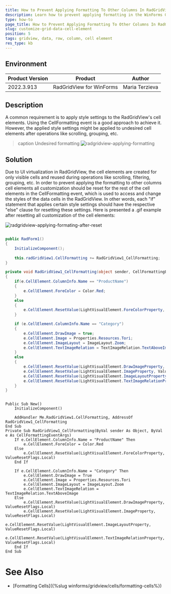 ```yaml
---
title: How to Prevent Applying Formatting To Other Columns In RadGridView CellElements
description: Learn how to prevent applying formatting in the WinForms GridView cell elements.
type: how-to
page_title: How to Prevent Applying Formatting To Other Columns In RadGridView CellElements
slug: customize-grid-data-cell-element
position: 5
tags: gridview, data, row, column, cell element
res_type: kb
---
```



## Environment
|Product Version|Product|Author|
|----|----|----|
|2022.3.913|RadGridView for WinForms|Maria Terzieva|

## Description

A common requirement is to apply style settings to the RadGridView's cell elements. Using the CellFormatting event is a good approach to achieve it. However, the applied style settings might be applied to undesired cell elements after operations like scrolling, grouping, etc. 

>caption Undesired formatting
![radgridview-applying-formatting](images/radgridview-applying-formatting.gif) 

## Solution

Due to UI virtualization in RadGridView, the cell elements are created for only visible cells and reused during operations like scrolling, filtering, grouping, etc. 
In order to prevent applying the formatting to other columns cell elements all customization should be reset for the rest of the cell elements in the CellFormatting event, which is used to access and change the styles of the data cells  in the RadGridView. In other words, each "if" statement that applies certain style settings should have the respective "else" clause for resetting these settings.
Here is presented a .gif example after resetting all customization of the cell elements:

![radgridview-applying-formating-after-reset](images/radgridview-applying-formating-after-reset.gif) 

````C#

public RadForm1()
{
    InitializeComponent();
   
    this.radGridView1.CellFormatting += RadGridView1_CellFormatting;
}

private void RadGridView1_CellFormatting(object sender, CellFormattingEventArgs e)
{
    if(e.CellElement.ColumnInfo.Name == "ProductName")
    {
        e.CellElement.ForeColor = Color.Red;
    }
    else
    {
        e.CellElement.ResetValue(LightVisualElement.ForeColorProperty, ValueResetFlags.Local);
    }

    if (e.CellElement.ColumnInfo.Name == "Category")
    {
        e.CellElement.DrawImage = true;
        e.CellElement.Image = Properties.Resources.Tori;
        e.CellElement.ImageLayout = ImageLayout.Zoom;
        e.CellElement.TextImageRelation = TextImageRelation.TextAboveImage;
    }
    else
    {
        e.CellElement.ResetValue(LightVisualElement.DrawImageProperty, ValueResetFlags.Local);
        e.CellElement.ResetValue(LightVisualElement.ImageProperty, ValueResetFlags.Local);
        e.CellElement.ResetValue(LightVisualElement.ImageLayoutProperty, ValueResetFlags.Local);
        e.CellElement.ResetValue(LightVisualElement.TextImageRelationProperty, ValueResetFlags.Local);        
    }
}

````
````VB.NET

Public Sub New()
    InitializeComponent()

    AddHandler Me.RadGridView1.CellFormatting, AddressOf RadGridView1_CellFormatting
End Sub
Private Sub RadGridView1_CellFormatting(ByVal sender As Object, ByVal e As CellFormattingEventArgs)
    If e.CellElement.ColumnInfo.Name = "ProductName" Then
        e.CellElement.ForeColor = Color.Red
    Else
        e.CellElement.ResetValue(LightVisualElement.ForeColorProperty, ValueResetFlags.Local)
    End If

    If e.CellElement.ColumnInfo.Name = "Category" Then
        e.CellElement.DrawImage = True
        e.CellElement.Image = Properties.Resources.Tori
        e.CellElement.ImageLayout = ImageLayout.Zoom
        e.CellElement.TextImageRelation = TextImageRelation.TextAboveImage
    Else
        e.CellElement.ResetValue(LightVisualElement.DrawImageProperty, ValueResetFlags.Local)
        e.CellElement.ResetValue(LightVisualElement.ImageProperty, ValueResetFlags.Local)
        e.CellElement.ResetValue(LightVisualElement.ImageLayoutProperty, ValueResetFlags.Local)
        e.CellElement.ResetValue(LightVisualElement.TextImageRelationProperty, ValueResetFlags.Local)
    End If
End Sub

````

# See Also

* [Formatting Cells]({%slug winforms/gridview/cells/formatting-cells%})
